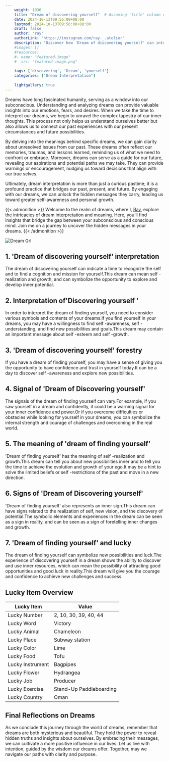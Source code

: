 ```yaml
---
    weight: 1036
    title: "Dream of discovering yourself"  # Assuming 'title' column exists
    date: 2024-10-13T09:56:00+08:00
    lastmod: 2024-10-13T09:56:00+08:00
    draft: false
    author: "ray"
    authorLink: "https://instagram.com/ray._.atelier"
    description: "Discover how 'Dream of discovering yourself' can interpret your future and uncover its significant meanings in your life."
    #images: []
    #resources:
    #- name: "featured-image"
    #  src: "featured-image.png"
    
    tags: ['discovering', 'Dream', 'yourself']
    categories: ["Dream Interpretation"]
    
    lightgallery: true
---
```

    
Dreams have long fascinated humanity, serving as a window into our subconscious. Understanding and analyzing dreams can provide valuable insights into our emotions, fears, and desires. When we take the time to interpret our dreams, we begin to unravel the complex tapestry of our inner thoughts. This process not only helps us understand ourselves better but also allows us to connect our past experiences with our present circumstances and future possibilities.

By delving into the meanings behind specific dreams, we can gain clarity about unresolved issues from our past. These dreams often reflect our memories, traumas, and lessons learned, reminding us of what we need to confront or embrace. Moreover, dreams can serve as a guide for our future, revealing our aspirations and potential paths we may take. They can provide warnings or encouragement, nudging us toward decisions that align with our true selves.

Ultimately, dream interpretation is more than just a curious pastime; it is a profound practice that bridges our past, present, and future. By engaging with our dreams, we can unlock the hidden messages they carry, leading us toward greater self-awareness and personal growth.

{{< admonition >}}
Welcome to the realm of dreams, where I, [Ray](https://instagram.com/ray._.atelier), explore the intricacies of dream interpretation and meaning. Here, you’ll find insights that bridge the gap between your subconscious and conscious mind. Join me on a journey to uncover the hidden messages in your dreams.
{{< /admonition >}}

![Dream Grl](https://cdn.pixabay.com/photo/2017/11/02/03/35/gothic-2910057_1280.jpg "Dream Grl")

## 1. 'Dream of discovering yourself' interpretation
The dream of discovering yourself can indicate a time to recognize the self and to find a cognition and mission for yourself.This dream can mean self -realization and growth, and can symbolize the opportunity to explore and develop inner potential.

## 2. Interpretation of'Discovering yourself '
In order to interpret the dream of finding yourself, you need to consider various symbols and contents of your dreams.If you find yourself in your dreams, you may have a willingness to find self -awareness, self -understanding, and find new possibilities and goals.This dream may contain an important message about self -esteem and self -growth.

## 3. 'Dream of discovering yourself' forestry
If you have a dream of finding yourself, you may have a sense of giving you the opportunity to have confidence and trust in yourself today.It can be a day to discover self -awareness and explore new possibilities.

## 4. Signal of 'Dream of Discovering yourself'
The signals of the dream of finding yourself can vary.For example, if you saw yourself in a dream and confidently, it could be a warning signal for your inner confidence and power.Or if you overcome difficulties or obstacles while looking for yourself in your dreams, you can symbolize the internal strength and courage of challenges and overcoming in the real world.

## 5. The meaning of 'dream of finding yourself'
'Dream of finding yourself' has the meaning of self -realization and growth.This dream can tell you about new possibilities inner and to tell you the time to achieve the evolution and growth of your ego.It may be a hint to solve the limited beliefs or self -restrictions of the past and move in a new direction.

## 6. Signs of 'Dream of Discovering yourself'
'Dream of finding yourself' also represents an inner sign.This dream can have signs related to the realization of self, new vision, and the discovery of potential.The symbolic elements and experiences in the dream can be seen as a sign in reality, and can be seen as a sign of foretelling inner changes and growth.

## 7. 'Dream of finding yourself' and lucky
The dream of finding yourself can symbolize new possibilities and luck.The experience of discovering yourself in a dream shows the ability to discover and use inner resources, which can mean the possibility of attracting good opportunities and good luck in reality.This dream will give you the courage and confidence to achieve new challenges and success.

## Lucky Item Overview
| Lucky Item          | Value              |
|---------------|--------------------|
| Lucky Number        | 2, 10, 30, 39, 40, 44  |
| Lucky Word          | Victory |
| Lucky Animal        | Chameleon |
| Lucky Place         | Subway station     |
| Lucky Color         | Lime     |
| Lucky Food          | Tofu      |
| Lucky Instrument    | Bagpipes |
| Lucky Flower        | Hydrangea    |
| Lucky Job           | Producer       |
| Lucky Exercise      | Stand-Up Paddleboarding  |
| Lucky Country       | Oman    |


##  Final Reflections on Dreams

As we conclude this journey through the world of dreams, remember that dreams are both mysterious and beautiful. They hold the power to reveal hidden truths and insights about ourselves. By embracing their messages, we can cultivate a more positive influence in our lives. Let us live with intention, guided by the wisdom our dreams offer. Together, may we navigate our paths with clarity and purpose.
